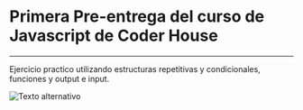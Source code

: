 # Primera Pre-entrega del curso de Javascript de Coder House

----
Ejercicio practico utilizando estructuras repetitivas y condicionales, funciones y output e input. 

![Texto alternativo](https://github.com/eliasescalante/pre_entrega_1_js/blob/main/img/Capture.JPG)
